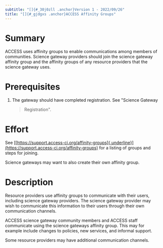 ```yaml
---
subtitle: "[]{#_30j0zll .anchor}Version 1 - 2022/09/26"
title: "[]{#_gjdgxs .anchor}ACCESS Affinity Groups"
---
```


# Summary

ACCESS uses affinity groups to enable communications among members of
communities. Science gateway providers should join the science gateway
affinity group and the affinity groups of any resource providers that
the science gateway uses.

# Prerequisites

1.  The gateway should have completed registration. See "Science Gateway
    > Registration".

# Effort

See
[[https://support.access-ci.org/affinity-groups]{.underline}](https://support.access-ci.org/affinity-groups)
for a listing of groups and steps for joining.

Science gateways may want to also create their own affinity group.

# Description

Resource providers use affinity groups to communicate with their users,
including science gateway providers. The science gateway provider may
wish to communicate this information to their users through their own
communication channels.

ACCESS science gateway community members and ACCESS staff communicate
using the science gateways affinity group. This may for example include
changes to policies, new services, and informal support.

Some resource providers may have additional communication channels.
